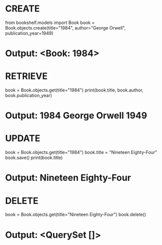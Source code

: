 # CREATE
from bookshelf.models import Book
book = Book.objects.create(title="1984", author="George Orwell", publication_year=1949)
# Output: <Book: 1984>

# RETRIEVE
book = Book.objects.get(title="1984")
print(book.title, book.author, book.publication_year)
# Output: 1984 George Orwell 1949

# UPDATE
book = Book.objects.get(title="1984")
book.title = "Nineteen Eighty-Four"
book.save()
print(book.title)
# Output: Nineteen Eighty-Four

# DELETE
book = Book.objects.get(title="Nineteen Eighty-Four")
book.delete()

# Output: <QuerySet []>
